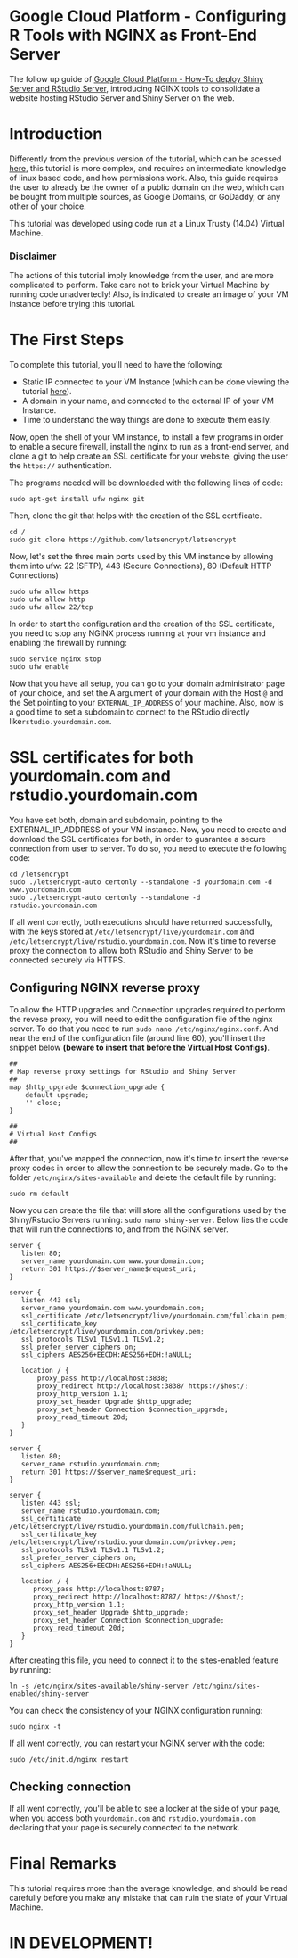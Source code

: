 # Google Cloud Platform - Configuring R Tools with NGINX as Front-End Server
The follow up guide of [Google Cloud Platform - How-To deploy Shiny Server and RStudio Server](https://github.com/paeselhz/RStudio-Shiny-Server-on-GCP), introducing NGINX tools to consolidate a website hosting RStudio Server and Shiny Server on the web.

# Introduction

Differently from the previous version of the tutorial, which can be acessed [here](https://github.com/paeselhz/RStudio-Shiny-Server-on-GCP), this tutorial is more complex, and requires an intermediate knowledge of linux based code, and how permissions work. Also, this guide requires the user to already be the owner of a public domain on the web, which can be bought from multiple sources, as Google Domains, or GoDaddy, or any other of your choice.

This tutorial was developed using code run at a Linux Trusty (14.04) Virtual Machine.

### Disclaimer

The actions of this tutorial imply knowledge from the user, and are more complicated to perform. Take care not to brick your Virtual Machine by running code unadvertedly! Also, is indicated to create an image of your VM instance before trying this tutorial.

# The First Steps

To complete this tutorial, you'll need to have the following:
- Static IP connected to your VM Instance (which can be done viewing the tutorial [here](/docs/vm_external_ip.md)).
- A domain in your name, and connected to the external IP of your VM Instance.
- Time to understand the way things are done to execute them easily.

Now, open the shell of your VM instance, to install a few programs in order to enable a secure firewall, install the nginx to run as a front-end server, and clone a git to help create an SSL certificate for your website, giving the user the `https://` authentication.

The programs needed will be downloaded with the following lines of code:

```
sudo apt-get install ufw nginx git
```

Then, clone the git that helps with the creation of the SSL certificate.

```
cd /
sudo git clone https://github.com/letsencrypt/letsencrypt
```

Now, let's set the three main ports used by this VM instance by allowing them into ufw: 22 (SFTP), 443 (Secure Connections), 80 (Default HTTP Connections)

```
sudo ufw allow https
sudo ufw allow http
sudo ufw allow 22/tcp
```

In order to start the configuration and the creation of the SSL certificate, you need to stop any NGINX process running at your vm instance and enabling the firewall by running: 

```
sudo service nginx stop
sudo ufw enable
```

Now that you have all setup, you can go to your domain administrator page of your choice, and set the A argument of your domain with the Host `@` and the Set pointing to your `EXTERNAL_IP_ADDRESS` of your machine. Also, now is a good time to set a subdomain to connect to the RStudio directly like`rstudio.yourdomain.com`.

# SSL certificates for both yourdomain.com and rstudio.yourdomain.com

You have set both, domain and subdomain, pointing to the EXTERNAL_IP_ADDRESS of your VM instance. Now, you need to create and download the SSL certificates for both, in order to guarantee a secure connection from user to server. To do so, you need to execute the following code:

```
cd /letsencrypt
sudo ./letsencrypt-auto certonly --standalone -d yourdomain.com -d www.yourdomain.com
sudo ./letsencrypt-auto certonly --standalone -d rstudio.yourdomain.com
```

If all went correctly, both executions should have returned successfully, with the keys stored at `/etc/letsencrypt/live/yourdomain.com` and `/etc/letsencrypt/live/rstudio.yourdomain.com`. Now it's time to reverse proxy the connection to allow both RStudio and Shiny Server to be connected securely via HTTPS.

## Configuring NGINX reverse proxy

To allow the HTTP upgrades and Connection upgrades required to perform the revese proxy, you will need to edit the configuration file of the nginx server. To do that you need to run `sudo nano /etc/nginx/nginx.conf`. And near the end of the configuration file (around line 60), you'll insert the snippet below **(beware to insert that before the Virtual Host Configs)**.

```
##
# Map reverse proxy settings for RStudio and Shiny Server
##
map $http_upgrade $connection_upgrade {
    default upgrade;
    '' close;
}
 
##
# Virtual Host Configs
##
```

After that, you've mapped the connection, now it's time to insert the reverse proxy codes in order to allow the connection to be securely made. Go to the folder `/etc/nginx/sites-available` and delete the default file by running:

```
sudo rm default
```

Now you can create the file that will store all the configurations used by the Shiny/Rstudio Servers running: `sudo nano shiny-server`. Below lies the code that will run the connections to, and from the NGINX server.

```
server {
   listen 80;
   server_name yourdomain.com www.yourdomain.com;
   return 301 https://$server_name$request_uri;
}

server {
   listen 443 ssl;
   server_name yourdomain.com www.yourdomain.com;
   ssl_certificate /etc/letsencrypt/live/yourdomain.com/fullchain.pem;
   ssl_certificate_key /etc/letsencrypt/live/yourdomain.com/privkey.pem;
   ssl_protocols TLSv1 TLSv1.1 TLSv1.2;
   ssl_prefer_server_ciphers on;
   ssl_ciphers AES256+EECDH:AES256+EDH:!aNULL;
 
   location / {
       proxy_pass http://localhost:3838;
       proxy_redirect http://localhost:3838/ https://$host/;
       proxy_http_version 1.1;
       proxy_set_header Upgrade $http_upgrade;
       proxy_set_header Connection $connection_upgrade;
       proxy_read_timeout 20d;
   }
}

server {
   listen 80;
   server_name rstudio.yourdomain.com;
   return 301 https://$server_name$request_uri;
}

server {
   listen 443 ssl;
   server_name rstudio.yourdomain.com;
   ssl_certificate /etc/letsencrypt/live/rstudio.yourdomain.com/fullchain.pem;
   ssl_certificate_key /etc/letsencrypt/live/rstudio.yourdomain.com/privkey.pem;
   ssl_protocols TLSv1 TLSv1.1 TLSv1.2;
   ssl_prefer_server_ciphers on;
   ssl_ciphers AES256+EECDH:AES256+EDH:!aNULL;

   location / {
      proxy_pass http://localhost:8787;
      proxy_redirect http://localhost:8787/ https://$host/;
      proxy_http_version 1.1;
      proxy_set_header Upgrade $http_upgrade;
      proxy_set_header Connection $connection_upgrade;
      proxy_read_timeout 20d;
   }
}
```

After creating this file, you need to connect it to the sites-enabled feature by running:

```
ln -s /etc/nginx/sites-available/shiny-server /etc/nginx/sites-enabled/shiny-server
```

You can check the consistency of your NGINX configuration running:

```
sudo nginx -t
```

If all went correctly, you can restart your NGINX server with the code:

```
sudo /etc/init.d/nginx restart
```

## Checking connection

If all went correctly, you'll be able to see a locker at the side of your page, when you access both `yourdomain.com` and `rstudio.yourdomain.com` declaring that your page is securely connected to the network.

# Final Remarks

This tutorial requires more than the average knowledge, and should be read carefully before you make any mistake that can ruin the state of your Virtual Machine.


# IN DEVELOPMENT!
